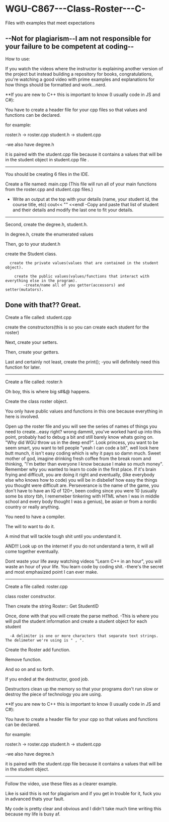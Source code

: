 # WGU-C867---Class-Roster---C-
Files with examples that meet expectations

--Not for plagiarism--I am not responsible for your failure to be competent at coding--
---------------------------------------------------------
How to use:

If you watch the videos where the instructor is explaining another version of the project
but instead building a repository for books, congratulations, you're watching a good video with
prime examples and explanations for how things should be formatted and work...nerd.


**If you are new to C++ this is important to know (I usually code in JS and C#):

You have to create a header file for your cpp files so that values and functions can be declared.

for example:

roster.h -> roster.cpp
student.h -> student.cpp

-we also have degree.h

it is paired with the student.cpp file because it contains a values that will be in the student object in student.cpp file .

--------------------------------------------------------------------------
You should be creating 6 files in the IDE.

Create a file named: main.cpp 
   (This file will run all of your main functions from the roster.cpp and student.cpp files.)
   - Write an output at the top with your details (name, your student id, the course title, etc)
          cout<< "" <<endl
   -Copy and paste that list of student and their details and modify the last one to fit your details.

---------------------------------------------

Second, create the degree.h, student.h.

In degree.h, create the enumerated values

Then, go to your student.h 

create the Student class.

      create the private values(values that are contained in the student object).

        create the public values(values/functions that interact with everything else in the program).
            -create/name all of you getter(accessors) and setter(mutators).

Done with that?? Great.
------------------------------------------------
Create a file called: student.cpp

  create the constructors(this is so you can create each student for the roster)
  
  Next, create your setters.
  
  Then, create your getters.
  
  Last and certainly not least, create the print();
    -you will definitely need this function for later.

------------------------------------------------------

Create a file called: roster.h

Oh boy, this is where big s#&@ happens.

Create the class roster object.

You only have public values and functions in this one because everything in here is involved.

Open up the roster file and you will see the series of names of things you need to create...easy right? wrong dammit, you've worked hard up into this point,
probably had to debug a bit and still barely know whats going on. "Why did WGU throw us in the deep end?". Look princess, you want to be seem smart, you want to tell
people "yeah I can code a bit", well look here butt munch, it isn't easy coding which is why it pays so damn much. Sweet mother of god, imagine drinking fresh coffee from
the break room and thinking, "I'm better than everyone I know because I make so much money". Remember why you wanted to learn to code in the first place. If it's 
brain frying and difficult, you are doing it right and eventually, (like everybody else who knows how to code) you will be in disbelief how easy the things
you thought were difficult are. Perseverance is the name of the game, you don't have to have an IQ of 120+, been coding since you were 10 (usually some bs story tbh, 
I rememeber tinkering with HTML when I was in middle school and every body thought I was a genius), be asian or from a nordic country or really anything.

You need to have a compiler.

The will to want to do it. 

A mind that will tackle tough shit until you understand it.

AND!!! Look up on the internet if you do not understand a term, it will all come together eventually.

Dont waste your life away watching videos "Learn C++ in an hour", you will waste an hour of your life. You learn code by coding shit.
      -there's the secret and most emphasized point I can ever make.

-------------------------------------------------
Create a file called: roster.cpp

 class roster constructor.

Then create the string Roster:: Get StudentID

Once, done with that you will create the parse method. 
      -This is where you will pull the student information and create a student object for each student
      
      -A delimiter is one or more characters that separate text strings. The delimeter we're using is " , ".

  Create the Roster add function.
  
  Remove function.
  
  And so on and so forth.
  
  If you ended at the destructor, good job.
  
  Destructors clean up the memory so that your programs don't run slow or destroy the piece of technology you are using.




**If you are new to C++ this is important to know (I usually code in JS and C#):

You have to create a header file for your cpp so that values and functions can be declared.

for example:

roster.h -> roster.cpp
student.h -> student.cpp

-we also have degree.h

it is paired with the student.cpp file because it contains a values that will be in the student object.

----------

Follow the video, use these files as a clearer example.

Like is said this is not for plagiarism and if you get in trouble for it, fuck you in advanced thats your fault.

My code is pretty clear and obvious and I didn't take much time writing this because my life is busy af.
